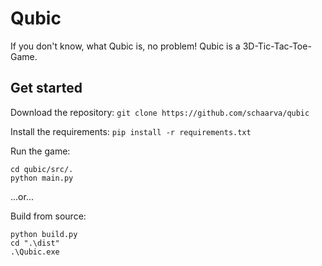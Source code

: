 # Qubic

If you don't know, what Qubic is, no problem! Qubic is a 3D-Tic-Tac-Toe-Game.

## Get started

Download the repository:
`git clone https://github.com/schaarva/qubic`

Install the requirements:
`pip install -r requirements.txt`

Run the game:
```
cd qubic/src/.
python main.py
```

...or...

Build from source:
```
python build.py
cd ".\dist"
.\Qubic.exe
```